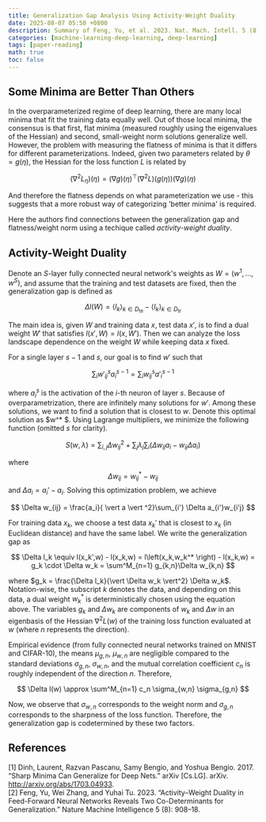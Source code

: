 ```yaml
---
title: Generalization Gap Analysis Using Activity-Weight Duality
date: 2025-08-07 05:50 +0800
description: Summary of Feng, Yu, et al. 2023. Nat. Mach. Intell. 5 (8) 908–18.
categories: [machine-learning-deep-learning, deep-learning]
tags: [paper-reading]
math: true
toc: false
---
```


## Some Minima are Better Than Others

In the overparameterized regime of deep learning, there are many local minima that fit the training data equally well. Out of those local minima, the consensus is that first, flat minima (measured roughly using the eigenvalues of the Hessian) and second, small-weight norm solutions generalize well. However, the problem with measuring the flatness of minima is that it differs for different parameterizations. Indeed, given two parameters related by $\theta = g(\eta)$, the Hessian for the loss function $L$ is related by

$$
(\nabla^2 L_\eta) (\eta) = (\nabla g)(\eta)^\top (\nabla^2 L)\left(g(\eta)\right)(\nabla g)(\eta)
$$

And therefore the flatness depends on what parameterization we use - this suggests that a more robust way of categorizing 'better minima' is required.

Here the authors find connections between the generalization gap and flatness/weight norm using a techique called _activity-weight duality_.

## Activity-Weight Duality

Denote an $S$-layer fully connected neural network's weights as $W = (w^1, \dots, w^S)$, and assume that the training and test datasets are fixed, then the generalization gap is defined as

$$
\Delta l(W) = \langle l_k \rangle _{k \in D_\text{te}} - \langle l_k \rangle _{k \in D_\text{tr}}
$$

The main idea is, given $W$ and training data $x$, test data $x'$, is to find a dual weight $W'$ that satisfies $l(x',W) = l(x,W')$. Then we can analyze the loss landscape dependence on the weight $W$ while keeping data $x$ fixed.

For a single layer $s-1$ and $s$, our goal is to find $w'$ such that

$$
\sum_i {w'}_{ij}^{s} a^{s-1}_i = \sum_i w_{ij}^s {a'}_i^{s-1}
$$

where $a_i^s$ is the activation of the $i$-th neuron of layer $s$. Because of overparametrization, there are infinitely many solutions for $w'$. Among these solutions, we want to find a solution that is closest to $w$. Denote this optimal solution as $w^* $. Using Lagrange multipliers, we minimize the following function (omitted $s$ for clarity).

$$
S(w,\lambda) = \sum_{i,j} \Delta w_{ij}^2 + \sum_j \lambda_j \sum_i (\Delta w_{ij} a_i - w_{ij} \Delta a_i)
$$

where $$\Delta w_{ij} = w^*_{ij} - w_{ij}$$ and $\Delta a_i = a_i' - a_i$. Solving this optimization problem, we achieve

$$
\Delta w_{ij} = \frac{a_i}{ \vert a \vert ^2}\sum_{i'} \Delta a_{i'}w_{i'j}
$$

For training data $x_k$, we choose a test data $x_k'$ that is closest to $x_k$ (in Euclidean distance) and have the same label. We write the generalization gap as

$$
\Delta l_k \equiv l(x_k',w) - l(x_k,w) = l\left(x_k,w_k^* \right) - l(x_k,w) = g_k \cdot \Delta w_k = \sum^M_{n=1} g_{k,n}\Delta w_{k,n}
$$

where $g_k = \frac{\Delta l_k}{\vert \Delta w_k \vert^2} \Delta w_k$. Notation-wise, the subscript $k$ denotes the data, and depending on this data, a dual weight $w^*_k$ is deterministically chosen using the equation above. The variables $g_k$ and $\Delta w_k$ are components of $w_k$ and $\Delta w$ in an eigenbasis of the Hessian $\nabla^2 L(w)$ of the training loss function evaluated at $w$ (where $n$ represents the direction).

Empirical evidence (from fully connected neural networks trained on MNIST and CIFAR-10), the means $\mu_{g,n}$, $\mu_{w,n}$ are negligible compared to the standard deviations $\sigma_{g,n}$, $\sigma_{w,n}$, and the mutual correlation coefficient $c_n$ is roughly independent of the direction $n$. Therefore,

$$
\Delta l(w) \approx \sum^M_{n=1} c_n \sigma_{w,n} \sigma_{g,n}
$$

Now, we observe that $\sigma_{w,n}$ corresponds to the weight norm and $\sigma_{g,n}$ corresponds to the sharpness of the loss function. Therefore, the generalization gap is codetermined by these two factors.

## References

[1] Dinh, Laurent, Razvan Pascanu, Samy Bengio, and Yoshua Bengio. 2017. “Sharp Minima Can Generalize for Deep Nets.” arXiv [Cs.LG]. arXiv. http://arxiv.org/abs/1703.04933. \
[2] Feng, Yu, Wei Zhang, and Yuhai Tu. 2023. “Activity–Weight Duality in Feed-Forward Neural Networks Reveals Two Co-Determinants for Generalization.” Nature Machine Intelligence 5 (8): 908–18.
